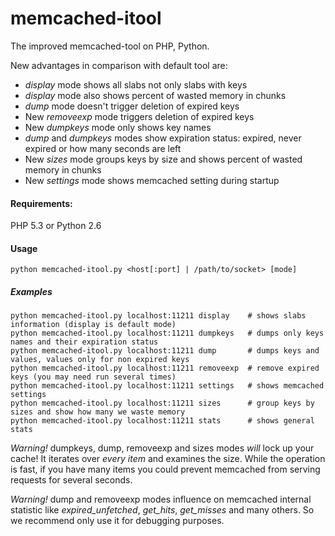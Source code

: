 memcached-itool
===============

The improved memcached-tool on PHP, Python.

New advantages in comparison with default tool are:
* *display* mode shows all slabs not only slabs with keys
* *display* mode also shows percent of wasted memory in chunks
* *dump* mode doesn't trigger deletion of expired keys
* New *removeexp* mode triggers deletion of expired keys
* New *dumpkeys* mode only shows key names
* *dump* and *dumpkeys* modes show expiration status: expired, never expired or how many seconds are left
* New *sizes* mode groups keys by size and shows percent of wasted memory in chunks
* New *settings* mode shows memcached setting during startup

#### Requirements:
PHP 5.3 or
Python 2.6

#### Usage
    python memcached-itool.py <host[:port] | /path/to/socket> [mode]

##### Examples
    python memcached-itool.py localhost:11211 display    # shows slabs information (display is default mode)
    python memcached-itool.py localhost:11211 dumpkeys   # dumps only keys names and their expiration status
    python memcached-itool.py localhost:11211 dump       # dumps keys and values, values only for non expired keys
    python memcached-itool.py localhost:11211 removeexp  # remove expired keys (you may need run several times)
    python memcached-itool.py localhost:11211 settings   # shows memcached settings
    python memcached-itool.py localhost:11211 sizes      # group keys by sizes and show how many we waste memory
    python memcached-itool.py localhost:11211 stats      # shows general stats

*Warning!* dumpkeys, dump, removeexp and sizes modes *will* lock up your cache! It iterates over *every item* and examines the size. 
While the operation is fast, if you have many items you could prevent memcached from serving requests for several seconds.

*Warning!* dump and removeexp modes influence on memcached internal statistic like *expired_unfetched*, *get_hits*, *get_misses* and many others.
So we recommend only use it for debugging purposes.